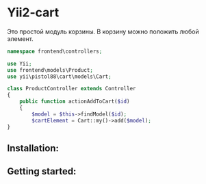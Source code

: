 Yii2-cart
==========
Это простой модуль корзины. В корзину можно положить любой элемент.

```php
namespace frontend\controllers;

use Yii;
use frontend\models\Product;
use yii\pistol88\cart\models\Cart;

class ProductController extends Controller
{
    public function actionAddToCart($id)
    {
        $model = $this->findModel($id);
        $cartElement = Cart::my()->add($model);
}
```


Installation:
---------------------------------

Getting started:
---------------------------------
